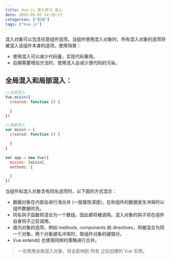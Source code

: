 ```yaml
---
title: Vue.js 深入学习 混入
date: 2018-05-02 14:39:27
categories: ["前端"]
tags: ["Vue.js"]
---
```


混入对象可以包含任意组件选项。当组件使用混入对象时，所有混入对象的选项将被混入该组件本身的选项。使用场景：

- 使用混入可以减少代码量，实现代码重用。
- 后期需要增加方法时，使用混入会减少源代码的污染。


<!-- more -->

## 全局混入和局部混入：
```javascript
//全局混入
Vue.mixin({
  created: function () {

  }
})

//局部混入
var mixin = {
  created: function () {

  }
}

var app = new Vue({
  mixins: [mixin],
  methods: {

  }
})
```

当组件和混入对象含有同名选项时，以下面的方式混合：
- 数据对象在内部会进行浅合并 (一层属性深度)，在和组件的数据发生冲突时以组件数据优先。
- 同名钩子函数将混合为一个数组，因此都将被调用。混入对象的钩子将在组件自身钩子之前调用。
- 值为对象的选项，例如 methods, components 和 directives，将被混合为同一个对象。两个对象键名冲突时，取组件对象的键值对。
- Vue.extend() 也使用同样的策略进行合并。

> 一旦使用全局混入对象，将会影响到 所有 之后创建的 Vue 实例。